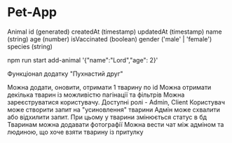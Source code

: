 # Pet-App

Animal
id (generated)
createdAt (timestamp)
updatedAt (timestamp)
name (string)
age (number)
isVaccinated (boolean)
gender ('male' | 'female')
species (string)

npm run start add-animal '{"name":"Lord","age": 2}'

Функціонал додатку "Пухнастий друг"

Можна додати, оновити, отримати 1 тварину по id
Можна отримати декілька тварин із можливістю пагінації та фільтрів
Можна зареєструватися користувачу. Доступні ролі - Admin, Client
Користувач може створити запит на "усиновлення" тварини
Адмін може схвалити або відхилити запит. При цьому у тварини змінюється статус в бд
Тваринам можна додавати фотографії
Можна вести чат між адміном та людиною, що хоче взяти тварину із притулку
